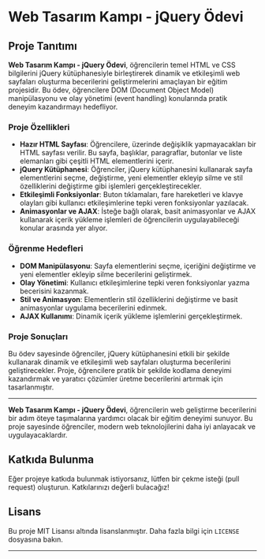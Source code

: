 # Web Tasarım Kampı - jQuery Ödevi

## Proje Tanıtımı

**Web Tasarım Kampı - jQuery Ödevi**, öğrencilerin temel HTML ve CSS bilgilerini jQuery kütüphanesiyle birleştirerek dinamik ve etkileşimli web sayfaları oluşturma becerilerini geliştirmelerini amaçlayan bir eğitim projesidir. Bu ödev, öğrencilere DOM (Document Object Model) manipülasyonu ve olay yönetimi (event handling) konularında pratik deneyim kazandırmayı hedefliyor.

### Proje Özellikleri

- **Hazır HTML Sayfası**: Öğrencilere, üzerinde değişiklik yapmayacakları bir HTML sayfası verilir. Bu sayfa, başlıklar, paragraflar, butonlar ve liste elemanları gibi çeşitli HTML elementlerini içerir.
- **jQuery Kütüphanesi**: Öğrenciler, jQuery kütüphanesini kullanarak sayfa elementlerini seçme, değiştirme, yeni elementler ekleyip silme ve stil özelliklerini değiştirme gibi işlemleri gerçekleştirecekler.
- **Etkileşimli Fonksiyonlar**: Buton tıklamaları, fare hareketleri ve klavye olayları gibi kullanıcı etkileşimlerine tepki veren fonksiyonlar yazılacak.
- **Animasyonlar ve AJAX**: İsteğe bağlı olarak, basit animasyonlar ve AJAX kullanarak içerik yükleme işlemleri de öğrencilerin uygulayabileceği konular arasında yer alıyor.

### Öğrenme Hedefleri

- **DOM Manipülasyonu**: Sayfa elementlerini seçme, içeriğini değiştirme ve yeni elementler ekleyip silme becerilerini geliştirmek.
- **Olay Yönetimi**: Kullanıcı etkileşimlerine tepki veren fonksiyonlar yazma becerisini kazanmak.
- **Stil ve Animasyon**: Elementlerin stil özelliklerini değiştirme ve basit animasyonlar uygulama becerilerini edinmek.
- **AJAX Kullanımı**: Dinamik içerik yükleme işlemlerini gerçekleştirmek.

### Proje Sonuçları

Bu ödev sayesinde öğrenciler, jQuery kütüphanesini etkili bir şekilde kullanarak dinamik ve etkileşimli web sayfaları oluşturma becerilerini geliştirecekler. Proje, öğrencilere pratik bir şekilde kodlama deneyimi kazandırmak ve yaratıcı çözümler üretme becerilerini artırmak için tasarlanmıştır.

---

**Web Tasarım Kampı - jQuery Ödevi**, öğrencilerin web geliştirme becerilerini bir adım öteye taşımalarına yardımcı olacak bir eğitim deneyimi sunuyor. Bu proje sayesinde öğrenciler, modern web teknolojilerini daha iyi anlayacak ve uygulayacaklardır.


## Katkıda Bulunma

Eğer projeye katkıda bulunmak istiyorsanız, lütfen bir çekme isteği (pull request) oluşturun. Katkılarınızı değerli bulacağız!

## Lisans

Bu proje MIT Lisansı altında lisanslanmıştır. Daha fazla bilgi için `LICENSE` dosyasına bakın.

---
